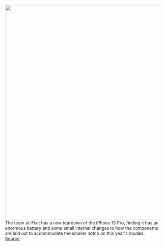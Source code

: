 <img src='https://cdn.vox-cdn.com/thumbor/g2TkL95z54UKo9Aif0JZ8eE6ZZg=/0x0:2025x1350/1200x800/filters:focal(851x513:1175x837)/cdn.vox-cdn.com/uploads/chorus_image/image/69908060/vpavic_210916_untitled_0027.0.jpg' width='700px' /><br/>
The team at iFixit has a new teardown of the iPhone 13 Pro, finding it has an enormous battery and some small internal changes to how the components are laid out to accommodate the smaller notch on this year's models.
<a href='https://www.theverge.com/2021/9/25/22693123/iphone-13-pro-ifixit-teardown'> Source <a/>